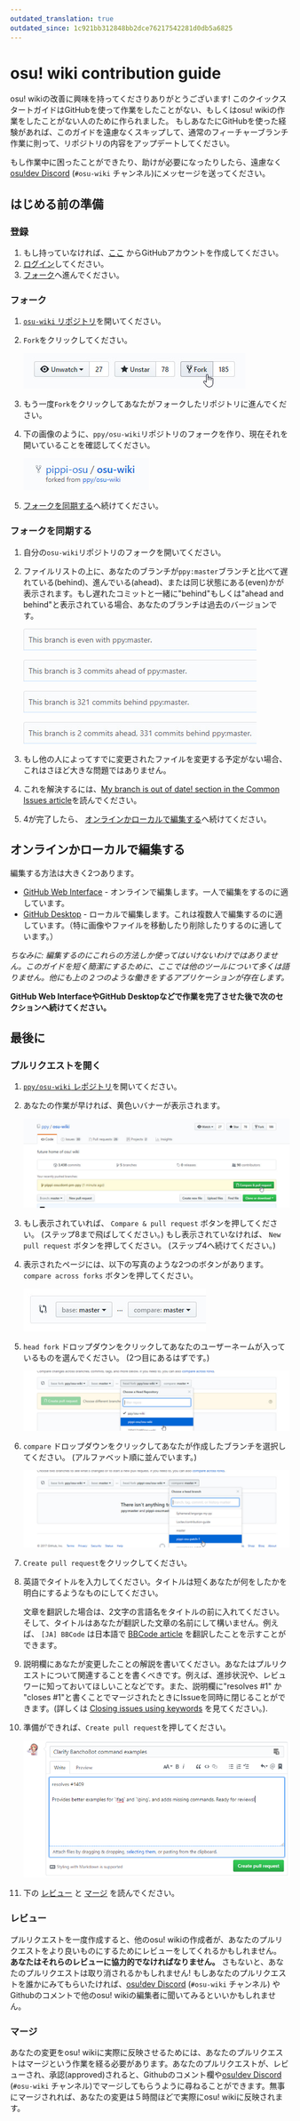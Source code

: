 ```yaml
---
outdated_translation: true
outdated_since: 1c921bb312848bb2dce76217542281d0db5a6825
---
```


# osu! wiki contribution guide

osu! wikiの改善に興味を持ってくださりありがとうございます! このクイックスタートガイドはGitHubを使って作業をしたことがない、もしくはosu! wikiの作業をしたことがない人のために作られました。 もしあなたにGitHubを使った経験があれば、このガイドを遠慮なくスキップして、通常のフィーチャーブランチ作業に則って、リポジトリの内容をアップデートしてください。

もし作業中に困ったことができたり、助けが必要になったりしたら、遠慮なく[osu!dev Discord](https://discord.gg/ppy) (`#osu-wiki` チャンネル)にメッセージを送ってください。

## はじめる前の準備

### 登録

1. もし持っていなければ、[ここ](https://github.com/join) からGitHubアカウントを作成してください。
2. [ログイン](https://github.com/login)してください。
3. [フォーク](#フォーク)へ進んでください。

### フォーク

1. [`osu-wiki` リポジトリ](https://github.com/ppy/osu-wiki)を開いてください。

2. `Fork`をクリックしてください。

   ![](img/fork.jpg)

3. もう一度`Fork`をクリックしてあなたがフォークしたリポジトリに進んでください。

4. 下の画像のように、`ppy/osu-wiki`リポジトリのフォークを作り、現在それを開いていることを確認してください。

   ![](img/forked.jpg)

5. [フォークを同期する](#フォークを同期する)へ続けてください。

### フォークを同期する

1. 自分の`osu-wiki`リポジトリのフォークを開いてください。

2. ファイルリストの上に、あなたのブランチが`ppy:master`ブランチと比べて遅れている(behind)、進んでいる(ahead)、または同じ状態にある(even)かが表示されます。もし遅れたコミットと一緒に"behind"もしくは"ahead and behind"と表示されている場合、あなたのブランチは過去のバージョンです。

   ![](img/fork-even.jpg "OK \(No commits and not outdated\)")

   ![](img/fork-ahead.jpg "OK \(These are your commits\)")

   ![](img/fork-behind.jpg "Potentially bad \(Your branch is outdated\)")

   ![](img/fork-ahead-behind.jpg "Potentially bad \(Your branch is outdated with your commits\)")

3. もし他の人によってすでに変更されたファイルを変更する予定がない場合、これはさほど大きな問題ではありません。

4. これを解決するには、[My branch is out of date! section in the Common Issues article](/wiki/osu!_wiki/Contribution_guide/Best_practices#syncing-the-fork)を読んでください。

5. 4が完了したら、 [オンラインかローカルで編集する](#オンラインかローカルで編集する)へ続けてください。

## オンラインかローカルで編集する

編集する方法は大きく2つあります。

- [GitHub Web Interface](/wiki/osu!_wiki/Contribution_guide/GitHub_web-based_editor) - オンラインで編集します。一人で編集をするのに適しています。
- [GitHub Desktop](/wiki/osu!_wiki/Contribution_guide/GitHub_Desktop) - ローカルで編集します。これは複数人で編集するのに適しています。（特に画像やファイルを移動したり削除したりするのに適しています。）

*ちなみに: 編集するのにこれらの方法しか使ってはいけないわけではありません。このガイドを短く簡潔にするために、ここでは他のツールについて多くは語りません。他にも上の２つのような働きをするアプリケーションが存在します。*

**GitHub Web InterfaceやGitHub Desktopなどで作業を完了させた後で次のセクションへ続けてください。**

## 最後に

### プルリクエストを開く

1. [`ppy/osu-wiki` レポジトリ](https://github.com/ppy/osu-wiki)を開いてください。

2. あなたの作業が早ければ、黄色いバナーが表示されます。

   ![](img/github-recent.jpg)

3. もし表示されていれば、 `Compare & pull request` ボタンを押してください。 (ステップ8まで飛ばしてください。) もし表示されていなければ、 `New pull request` ボタンを押してください。 (ステップ4へ続けてください。)

4. 表示されたページには、以下の写真のような2つのボタンがあります。 `compare across forks` ボタンを押してください。

   ![](img/compare-across-forks-no.jpg "No good.")

5. `head fork` ドロップダウンをクリックしてあなたのユーザーネームが入っているものを選んでください。 (2つ目にあるはずです。)

   ![](img/head-fork.jpg)

6. `compare` ドロップダウンをクリックしてあなたが作成したブランチを選択してください。 (アルファベット順に並んでいます。)

   ![](img/compare-branch.jpg)

7. `Create pull request`をクリックしてください。

8. 英語でタイトルを入力してください。タイトルは短くあなたが何をしたかを明白にするようなものにしてください。

   文章を翻訳した場合は、2文字の言語名をタイトルの前に入れてください。そして、タイトルはあなたが翻訳した文章の名前にして構いません。例えば、 `[JA] BBCode` は日本語で [BBCode article](/wiki/BBCode) を翻訳したことを示すことができます。

9. 説明欄にあなたが変更したことの解説を書いてください。あなたはプルリクエストについて関連することを書くべきです。例えば、進捗状況や、レビュワーに知っておいてほしいことなどです。また、説明欄に"resolves #1" か "closes #1"と書くことでマージされたときにIssueを同時に閉じることができます。(詳しくは [Closing issues using keywords](https://help.github.com/articles/closing-issues-using-keywords/) を見てください。).

10. 準備ができれば、`Create pull request`を押してください。

    ![](img/new-pull-request.png)

11. 下の [レビュー](#レビュー) と [マージ](#マージ) を読んでください。

### レビュー

プルリクエストを一度作成すると、他のosu! wikiの作成者が、あなたのプルリクエストをより良いものにするためにレビューをしてくれるかもしれません。 **あなたはそれらのレビューに協力的でなければなりません。** さもないと、あなたのプルリクエストは取り消されるかもしれません! もしあなたのプルリクエストを誰かにみてもらいたければ、[osu!dev Discord](https://discord.gg/ppy) (`#osu-wiki` チャンネル) やGithubのコメントで他のosu! wikiの編集者に聞いてみるといいかもしれません。

### マージ

あなたの変更をosu! wikiに実際に反映させるためには、あなたのプルリクエストはマージという作業を経る必要があります。あなたのプルリクエストが、レビューされ、承認(approved)されると、Githubのコメント欄や[osu!dev Discord](https://discord.gg/ppy) (`#osu-wiki` チャンネル)でマージしてもらうように尋ねることができます。無事にマージされれば、あなたの変更は５時間ほどで実際にosu! wikiに反映されます。
